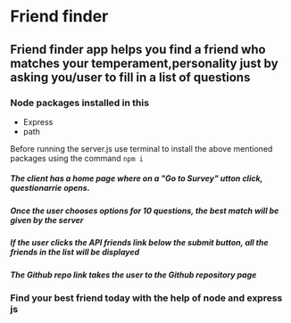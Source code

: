# Friend finder
## Friend finder app helps you find a friend who matches your temperament,personality just by asking you/user to fill in a list of questions



### Node packages installed in this 
* Express
* path


Before running the server.js use terminal to install the above mentioned packages using the command ```` npm i ````


##### The client  has a home page where on a "Go to Survey" utton click, questionarrie opens.

##### Once the user chooses options for 10 questions, the best match will be given by the server

##### If the user clicks the API friends link below the submit button, all the friends in the list will be displayed


##### The Github repo link takes the user to the Github repository page


### Find your best friend today with the help of node and express js